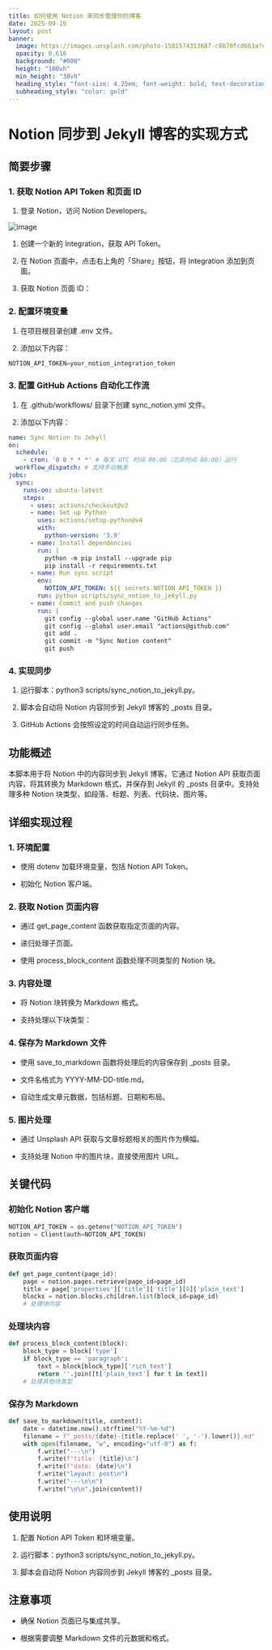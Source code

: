 ```yaml
---
title: 如何使用 Notion 来同步管理你的博客
date: 2025-09-16
layout: post
banner:
  image: https://images.unsplash.com/photo-1581574313687-c8b70fcd663a?crop=entropy&cs=tinysrgb&fit=max&fm=jpg&ixid=M3w2OTIwMzJ8MHwxfHJhbmRvbXx8fHx8fHx8fDE3NTgwNTQxMzh8&ixlib=rb-4.1.0&q=80&w=1080
  opacity: 0.618
  background: "#000"
  height: "100vh"
  min_height: "38vh"
  heading_style: "font-size: 4.25em; font-weight: bold; text-decoration: underline"
  subheading_style: "color: gold"
---
```


# Notion 同步到 Jekyll 博客的实现方式

## 简要步骤

### 1. 获取 Notion API Token 和页面 ID

1. 登录 Notion，访问 Notion Developers。

![image](https://prod-files-secure.s3.us-west-2.amazonaws.com/a7a0cc5a-89b9-4cda-8686-1fba0ca52f40/d19c1afe-dea5-4312-9333-786b0ba83054/image.png?X-Amz-Algorithm=AWS4-HMAC-SHA256&X-Amz-Content-Sha256=UNSIGNED-PAYLOAD&X-Amz-Credential=ASIAZI2LB466SCMEUMVZ%2F20250916%2Fus-west-2%2Fs3%2Faws4_request&X-Amz-Date=20250916T202217Z&X-Amz-Expires=3600&X-Amz-Security-Token=IQoJb3JpZ2luX2VjEBwaCXVzLXdlc3QtMiJIMEYCIQDHtC2Yw4j2phDKSe8V1MqOSTQb%2BRMdbTvJqasOaU0DUAIhAMm5bAooUUh3UjoBIbgp5QNGxCBYxQOgToEY24uuPK%2BfKogECJX%2F%2F%2F%2F%2F%2F%2F%2F%2F%2FwEQABoMNjM3NDIzMTgzODA1Igx2FOFjJ%2Bi8sjEvZNsq3APZRja%2F0tFMM2UENHjMUGDhE21ITzGsj6%2FDiqRohrt4gzVlUGp78Eb%2FbTfY%2BSpmGZKdJLPoLT%2FXra936Vm9N6sGED9Ncfw%2BP%2FiLn2N2Jbn%2Fah6lroK6ad8mSJ7I8ZSHwA%2FiRb75DinX5vifsfDiukixY9YHbQ0d9YfigYAK4in7t%2B%2Bp22m5lnHGz76o0Arv3pfiz2tuoS%2FC3yeHyYZdySKAT%2B5YNTKTNUjcTF05MrZvVmhDdtAKNE6rpzFU9yAzGYut55vNlRBJDvEn8jaFWo1OiEH0haHDwYAGq73rbTI%2Bu1u8yE3UpjW2UG6Ih%2BW8GmTh5vJhtEmyeBXFkJG0rFpgQFcpRGprsP3FUM8D7RsTE%2ByarLjvX6xnEMN1msLNfOfe06bIs42s8%2BdE6UthF4OVv7UfQbAmlpiMEHQSeNmoFq3DVLumNl%2BD37ix2Jjy%2BaCXzevK723ikQQCLYdA7055trAE3%2FYoMuaYEDGpIkiDmBTZJxSNqADcEqVH%2FFgLPiLf7FJ8INWCtIVJQqycK6vf8o%2FRicwOiygWhlVUpdbjtxwf5unHFhzBqs1%2FCfdV%2Bgs95neTD4nCRBQtoXfDYkp0KF31B9QVwyf1g4sZY%2Fjz%2BKsiT%2F4kwSlKrgILmjCj%2BKbGBjqkAU0wV%2F4gOrEZmU%2FaJlchPXPoPLxBljBxLsEWLZWtvEgW7t%2B7asbkuO%2B3AaVuR4Sgzj5Uu5aDctDfF1%2FYB10ZGhwGbnLrrQH6svGXO63Tyd4uHJRNvDCD8RgJ4zdTrBUmvKX09JFftFC56R4S6gF%2B8sPZboQtE5ryzYfD38%2BsGPgMfuYTOA4e7U%2BTLlbKVCUr5dQmFewJ1%2BT%2B%2B2VVglc%2BdQpWe0yv&X-Amz-Signature=17a57bbff0e19507ab057d8befe6589169f13b59ac5d94422734b9487c4479fd&X-Amz-SignedHeaders=host&x-amz-checksum-mode=ENABLED&x-id=GetObject)

1. 创建一个新的 Integration，获取 API Token。

1. 在 Notion 页面中，点击右上角的「Share」按钮，将 Integration 添加到页面。

1. 获取 Notion 页面 ID：


### 2. 配置环境变量

1. 在项目根目录创建 .env 文件。

1. 添加以下内容：

```javascript
NOTION_API_TOKEN=your_notion_integration_token
```

### 3. 配置 GitHub Actions 自动化工作流

1. 在 .github/workflows/ 目录下创建 sync_notion.yml 文件。

1. 添加以下内容：

```yaml
name: Sync Notion to Jekyll
on:
  schedule:
    - cron: '0 0 * * *' # 每天 UTC 时间 00:00（北京时间 08:00）运行
  workflow_dispatch: # 支持手动触发
jobs:
  sync:
    runs-on: ubuntu-latest
    steps:
      - uses: actions/checkout@v3
      - name: Set up Python
        uses: actions/setup-python@v4
        with:
          python-version: '3.9'
      - name: Install dependencies
        run: |
          python -m pip install --upgrade pip
          pip install -r requirements.txt
      - name: Run sync script
        env:
          NOTION_API_TOKEN: ${{ secrets.NOTION_API_TOKEN }}
        run: python scripts/sync_notion_to_jekyll.py
      - name: Commit and push changes
        run: |
          git config --global user.name "GitHub Actions"
          git config --global user.email "actions@github.com"
          git add .
          git commit -m "Sync Notion content"
          git push
```

### 4. 实现同步

1. 运行脚本：python3 scripts/sync_notion_to_jekyll.py。

1. 脚本会自动将 Notion 内容同步到 Jekyll 博客的 _posts 目录。

1. GitHub Actions 会按照设定的时间自动运行同步任务。

## 功能概述

本脚本用于将 Notion 中的内容同步到 Jekyll 博客。它通过 Notion API 获取页面内容，将其转换为 Markdown 格式，并保存到 Jekyll 的 _posts 目录中。支持处理多种 Notion 块类型，如段落、标题、列表、代码块、图片等。

## 详细实现过程

### 1. 环境配置

- 使用 dotenv 加载环境变量，包括 Notion API Token。

- 初始化 Notion 客户端。

### 2. 获取 Notion 页面内容

- 通过 get_page_content 函数获取指定页面的内容。

- 递归处理子页面。

- 使用 process_block_content 函数处理不同类型的 Notion 块。

### 3. 内容处理

- 将 Notion 块转换为 Markdown 格式。

- 支持处理以下块类型：


### 4. 保存为 Markdown 文件

- 使用 save_to_markdown 函数将处理后的内容保存到 _posts 目录。

- 文件名格式为 YYYY-MM-DD-title.md。

- 自动生成文章元数据，包括标题、日期和布局。

### 5. 图片处理

- 通过 Unsplash API 获取与文章标题相关的图片作为横幅。

- 支持处理 Notion 中的图片块，直接使用图片 URL。

## 关键代码

### 初始化 Notion 客户端

```python
NOTION_API_TOKEN = os.getenv("NOTION_API_TOKEN")
notion = Client(auth=NOTION_API_TOKEN)
```

### 获取页面内容

```python
def get_page_content(page_id):
    page = notion.pages.retrieve(page_id=page_id)
    title = page['properties']['title']['title'][0]['plain_text']
    blocks = notion.blocks.children.list(block_id=page_id)
    # 处理块内容
```

### 处理块内容

```python
def process_block_content(block):
    block_type = block['type']
    if block_type == 'paragraph':
        text = block[block_type]['rich_text']
        return ''.join([t['plain_text'] for t in text])
    # 处理其他块类型
```

### 保存为 Markdown

```python
def save_to_markdown(title, content):
    date = datetime.now().strftime("%Y-%m-%d")
    filename = f"_posts/{date}-{title.replace(' ', '-').lower()}.md"
    with open(filename, "w", encoding="utf-8") as f:
        f.write("---\n")
        f.write(f"title: {title}\n")
        f.write(f"date: {date}\n")
        f.write("layout: post\n")
        f.write("---\n\n")
        f.write("\n\n".join(content))
```

## 使用说明

1. 配置 Notion API Token 和环境变量。

1. 运行脚本：python3 scripts/sync_notion_to_jekyll.py。

1. 脚本会自动将 Notion 内容同步到 Jekyll 博客的 _posts 目录。

## 注意事项

- 确保 Notion 页面已与集成共享。

- 根据需要调整 Markdown 文件的元数据和格式。